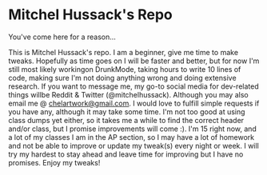 # Mitchel Hussack's Repo
You've come here for a reason...


This is Mitchel Hussack's repo. I am a beginner, give me time to make tweaks. Hopefully as time goes on I will be faster and better, but for now I'm still most likely workingon DrunkMode, taking hours to write 10 lines of code, making sure I'm not doing anything wrong and doing extensive research. If you want to message me, my go-to social media for dev-related things willbe Reddit & Twitter (@mitchelhussack). Although you may also email me @ chelartwork@gmail.com. I would love to fulfill simple requests if you have any, although it may take some time. I'm not too good at using class dumps yet either, so it takes me a while to find the correct header and/or class, but I promise improvements will come :). I'm 15 right now, and a lot of my classes I am in the AP section, so I may have a lot of homework and not be able to improve or update my tweak(s) every night or week. I will try my hardest to stay ahead and leave time for improving but I have no promises. Enjoy my tweaks!
